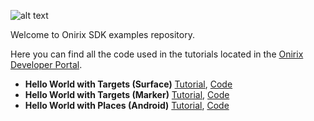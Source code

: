 [logo]:https://raw.githubusercontent.com/onirix-com/onirix-examples/master/resources/logo_onirix.png
 ![alt text][logo]

Welcome to Onirix SDK examples repository.

Here you can find all the code used in the tutorials located in the [Onirix Developer Portal](https://developer.onirix.com/tutorials).

* **Hello World with Targets (Surface)** [Tutorial](http://developer.onirix.com/tutorials/hello-world-targets-surface), [Code](https://github.com/onirix-com/onirix-examples/tree/master/onirix-helloworld-surfaces)
* **Hello World with Targets (Marker)** [Tutorial](http://developer.onirix.com/tutorials/hello-world-targets-marker), [Code](https://github.com/onirix-com/onirix-examples/tree/master/onirix-helloworld-markers)
* **Hello World with Places (Android)** [Tutorial](http://developer.onirix.com/tutorials/hello-world-places-android), [Code](https://github.com/onirix-com/onirix-examples/tree/master/onirix-helloworld-places-android)

